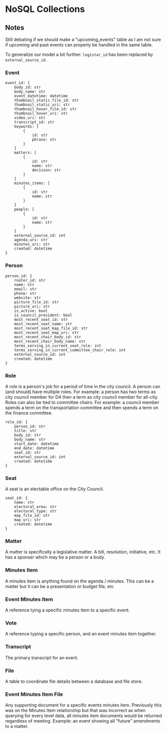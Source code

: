 # NoSQL Collections

## Notes
Still debating if we should make a "upcoming_events" table as I am not sure if upcoming and past events can properly
be handled in the same table.

To generalize our model a bit further: `legistar_id` has been replaced by `external_source_id`.

### Event
```
event_id: {
    body_id: str
    body_name: str
    event_datetime: datetime
    thumbnail_static_file_id: str
    thumbnail_static_uri: str
    thumbnail_hover_file_id: str
    thumbnail_hover_uri: str
    video_uri: str
    transcript_id: str
    keywords: [
        {
            id: str
            phrase: str
        }
    ]
    matters: [
        {
            id: str
            name: str
            decision: str
        }
    ]
    minutes_items: [
        {
            id: str
            name: str
        }
    ]
    people: [
        {
            id: str
            name: str
        }
    ]
    external_source_id: int
    agenda_uri: str
    minutes_uri: str
    created: datetime
}
```

### Person
```
person_id: {
    router_id: str
    name: str
    email: str
    phone: str
    website: str
    picture_file_id: str
    picture_uri: str
    is_active: bool
    is_council_president: bool
    most_recent_seat_id: str
    most_recent_seat_name: str
    most_recent_seat_map_file_id: str
    most_recent_seat_map_uri: str
    most_recent_chair_body_id: str
    most_recent_chair_body_name: str
    terms_serving_in_current_seat_role: int
    terms_serving_in_current_committee_chair_role: int
    external_source_id: int
    created: datetime
}
```


### Role
A role is a person's job for a period of time in the city council.
A person can (and should) have multiple roles.
For example: a person has two terms as city council member for D4 then a term as city council member for all-city.
Roles can also be tied to committee chairs.
For example: a council member spends a term on the transportation committee and then spends a term on the finance
committee.
```
role_id: {
    person_id: str
    title: str
    body_id: str
    body_name: str
    start_date: datetime
    end_date: datetime
    seat_id: str
    external_source_id: int
    created: datetime
}
```

### Seat
A seat is an electable office on the City Council.
```
seat_id: {
    name: str
    electoral_area: str
    electoral_type: str
    map_file_id: str
    map_uri: str
    created: datetime
}
```

### Matter
A matter is specifically a legislative matter. A bill, resolution, initiative, etc. It has a sponser which may be a
person or a body.

### Minutes Item
A minutes item is anything found on the agenda / minutes.
This can be a matter but it can be a presentation or budget file, etc

### Event Minutes Item
A reference tying a specific minutes item to a specific event.

### Vote
A reference typing a specific person, and an event minutes item together.

### Transcript
The primary transcript for an event.

### File
A table to coordinate file details between a database and file store.

### Event Minutes Item File
Any supporting document for a specific events minutes item. Previously this was on the Minutes Item relationship but
that was incorrect as when querying for every level data, all minutes item documents would be returned regardless of
meeting. Example: an event showing all "future" amendments to a matter.
